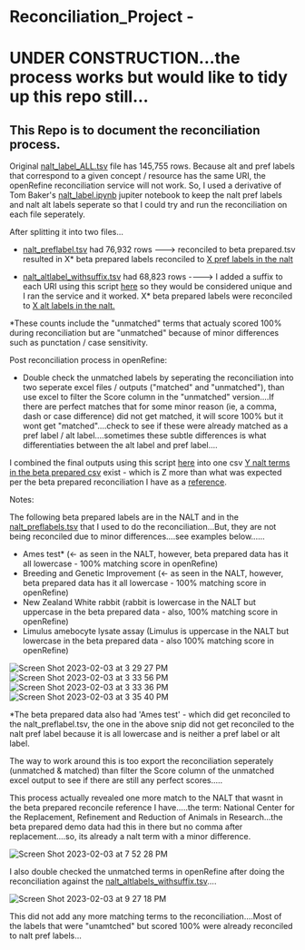 # Reconciliation_Project - 
# UNDER CONSTRUCTION...the process works but would like to tidy up this repo still...

## This  Repo  is  to  document  the  reconciliation  process. 

Original [nalt_label_ALL.tsv]() file has 145,755 rows. Because alt and pref labels that correspond to a given concept / resource has the same URI, the openRefine reconciliation service will not work. So, I used a derivative of Tom Baker's [nalt_label.ipynb](https://github.com/woody544/nalt4ma/blob/main/nalt/nalt_labels.ipynb) jupiter notebook to keep the nalt pref labels and nalt alt labels seperate so that I could try and run the reconciliation on each file seperately.

After splitting it into two files...

- [nalt_preflabel.tsv]() had 76,932 rows ---> reconciled to beta prepared.tsv resulted in X* beta prepared labels reconciled to [X pref labels in the nalt]()

- [nalt_altlabel_withsuffix.tsv]() had 68,823 rows ----> I added a suffix to each URI using this script [here]() so they would be considered unique and I ran the service and it worked. X* beta prepared labels were reconciled to [X alt labels in the nalt.]() 

*These counts include the "unmatched" terms that actualy scored 100% during reconciliation but are "unmatched" because of minor differences such as punctation / case sensitivity.

Post reconciliation process in openRefine:
- Double check the unmatched labels by seperating the reconciliation into two seperate excel files / outputs ("matched" and "unmatched"), than use excel to filter the Score column in the "unmatched" version....If there are perfect matches that for some minor reason (ie, a comma, dash or case difference) did not get matched, it will score 100% but it wont get "matched"....check to see if these were already matched as a pref label / alt label....sometimes these subtle differences is what differentiaties between the alt label and pref label....

I combined the final outputs using this script [here]() into one csv [Y nalt terms in the beta prepared csv]() exist - which is Z more than what was expected per the beta prepared reconciliation I have as a [reference]().







Notes:

The following beta prepared labels are in the NALT and in the [nalt_preflabels.tsv]() that I used to do the reconciliation...But, they are not being reconciled due to minor differences....see examples below......

- Ames test* (<- as seen in the NALT, however, beta prepared data has it all lowercase - 100% matching score in openRefine)
- Breeding and Genetic Improvement (<- as seen in the NALT, however, beta prepared data has it all lowercase - 100% matching score in openRefine)
- New Zealand White rabbit (rabbit is lowercase in the NALT but uppercase in the beta prepared data - also, 100% matching score in openRefine)
- Limulus amebocyte lysate assay (Limulus is uppercase in the NALT but lowercase in the beta prepared data - also 100% matching score in openRefine)

![Screen Shot 2023-02-03 at 3 29 27 PM](https://user-images.githubusercontent.com/109038399/216729925-90ccd491-7d78-44d9-839b-1c15d48ae3df.png)
![Screen Shot 2023-02-03 at 3 33 56 PM](https://user-images.githubusercontent.com/109038399/216730044-c0269078-bb88-450a-b9ba-60b795dd1584.png)
![Screen Shot 2023-02-03 at 3 33 36 PM](https://user-images.githubusercontent.com/109038399/216730053-2bb478f4-9f81-4d3a-8fcc-66b8225d9dcb.png)
![Screen Shot 2023-02-03 at 3 35 40 PM](https://user-images.githubusercontent.com/109038399/216730175-f6add698-a535-4e1e-befd-c66cb52c149f.png)

*The beta prepared data also had 'Ames test' - which did get reconciled to the nalt_preflabel.tsv, the one in the above snip did not get reconciled to the nalt pref label because it is all lowercase and is neither a pref label or alt label.

The way to work around this is too export the reconciliation seperately (unmatched & matched) than filter the Score column of the unmatched excel output to see if there are still any perfect scores.....

This process actually revealed one more match to the NALT that wasnt in the beta prepared reconcile reference I have.....the term: National Center for the Replacement, Refinement and Reduction of Animals in Research...the beta prepared demo data had this in there but no comma after replacement....so, its already a nalt term with a minor difference. 

![Screen Shot 2023-02-03 at 7 52 28 PM](https://user-images.githubusercontent.com/109038399/216746575-cb9aeb70-1662-459f-a7cc-9d1139050a8a.png)

I also double checked the unmatched terms in openRefine after doing the reconciliation against the [nalt_altlabels_withsuffix.tsv]()....

![Screen Shot 2023-02-03 at 9 27 18 PM](https://user-images.githubusercontent.com/109038399/216750459-10875ad8-7819-46e9-b256-c5ee493f2ba8.png)

This did not add any more matching terms to the reconciliation....Most of the labels that were "unamtched" but scored 100% were already reconciled to nalt pref labels...


